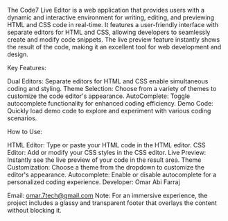 The Code7 Live Editor is a web application that provides users with a dynamic and interactive environment for writing, editing, and previewing HTML and CSS code in real-time.
It features a user-friendly interface with separate editors for HTML and CSS, allowing developers to seamlessly create and modify code snippets. 
The live preview feature instantly shows the result of the code, making it an excellent tool for web development and design.

Key Features:

Dual Editors: Separate editors for HTML and CSS enable simultaneous coding and styling.
Theme Selection: Choose from a variety of themes to customize the code editor's appearance.
AutoComplete: Toggle autocomplete functionality for enhanced coding efficiency.
Demo Code: Quickly load demo code to explore and experiment with various coding scenarios.

How to Use:

HTML Editor: Type or paste your HTML code in the HTML editor.
CSS Editor: Add or modify your CSS styles in the CSS editor.
Live Preview: Instantly see the live preview of your code in the result area.
Theme Customization: Choose a theme from the dropdown to customize the editor's appearance.
Autocomplete: Enable or disable autocomplete for a personalized coding experience.
Developer:
Omar Abi Farraj

Email: omar.7tech@gmail.com
Note: For an immersive experience, the project includes a glassy and transparent footer that overlays the content without blocking it.

